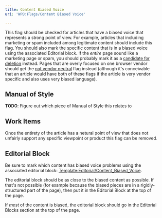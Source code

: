 ```yaml
---
title: Content Biased Voice
uri: 'WPD:Flags/Content Biased Voice'

---
```

This flag should be checked for articles that have a biased voice that represents a strong point of view. For example, articles that including marketing or spam included among legitimate content should include this flag. You should also mark the specific content that is in a biased voice using the associated Editorial block. If the *entire* page sound like a marketing page or spam, you should probably mark it as a [candidate for deletion](/WPD:Flags/Deletion_Candidate) instead. Pages that are overly focused on one browser vendor should get the [not vendor neutral](/WPD:Flags/Content_Not_Neutral) flag instead (although it's conceivable that an article would have both of these flags if the article is very vendor specific and also uses very biased language).

## Manual of Style

**TODO**: Figure out which piece of Manual of Style this relates to

## Work Items

Once the entirety of the article has a netural point of view that does not unfairly support any specific viewpoint or product this flag can be removed.

## Editorial Block

Be sure to mark which content has biased voice problems using the associated editorial block: [Template:Editorial/Content\_Biased\_Voice](/Template:Editorial/Content_Biased_Voice).

The editorial block should be as close to the biased content as possible. If that's not possible (for example because the biased pieces are in a rigidly-structured part of the page), then put it in the Editorial Block at the top of the page.

If *most* of the content is biased, the editorial block should go in the Editorial Blocks section at the top of the page.
